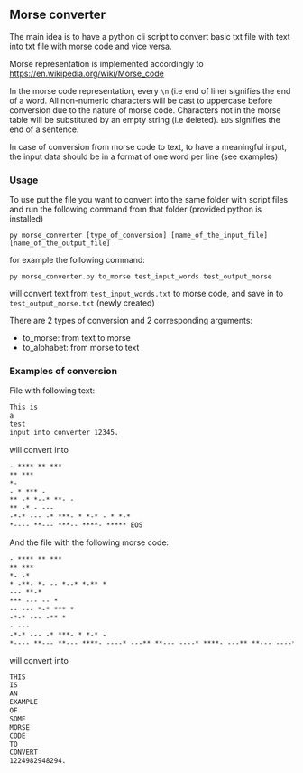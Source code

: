 ## Morse converter

The main idea is to have a python cli script to convert basic txt file 
with text into txt file with morse code and vice versa.

Morse representation is implemented accordingly to https://en.wikipedia.org/wiki/Morse_code

In the morse code representation, every ```\n``` (i.e end of line) signifies the end of a word.
All non-numeric characters will be cast to uppercase before conversion due to the nature of morse code.
Characters not in the morse table will be substituted by an empty string (i.e deleted).
```EOS``` signifies the end of a sentence.

In case of conversion from morse code to text, to have a meaningful input, 
the input data should be in a format of one word per line (see examples)

### Usage

To use put the file you want to convert into the same folder with script files 
and run the following command from that folder (provided python is installed)

```
py morse_converter [type_of_conversion] [name_of_the_input_file] [name_of_the_output_file]
```

for example the following command:

```
py morse_converter.py to_morse test_input_words test_output_morse
```
will convert text from ```test_input_words.txt``` to morse code,
and save in to ```test_output_morse.txt``` (newly created)

There are 2 types of conversion and 2 corresponding arguments:

- to_morse: from text to morse
- to_alphabet: from morse to text



### Examples of conversion 

File with following text:

```txt
This is
a
test
input into converter 12345.
```
will convert into

```txt
- **** ** *** 
** *** 
*- 
- * *** - 
** -* *--* **- - 
** -* - --- 
-*-* --- -* ***- * *-* - * *-* 
*---- **--- ***-- ****- ***** EOS 
```
And the file with the following morse code:

```txt
- **** ** *** 
** *** 
*- -* 
* -**- *- -- *--* *-** * 
--- **-* 
*** --- -- * 
-- --- *-* *** * 
-*-* --- -** * 
- --- 
-*-* --- -* ***- * *-* - 
*---- **--- **--- ****- ----* ---** **--- ----* ****- ---** **--- ----* ****- EOS 
```
will convert into

```txt
THIS
IS
AN
EXAMPLE
OF
SOME
MORSE
CODE
TO
CONVERT
1224982948294.
```